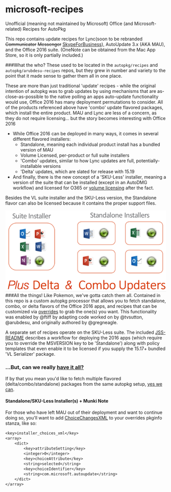 # microsoft-recipes
Unofficial (meaning not maintained by Microsoft) Office (and Microsoft-related) Recipes for AutoPkg

This repo contains update recipes for Lync(soon to be rebranded ~~Communicator~~ ~~Messenger~~ [SkypeForBusiness](https://support.office.com/en-us/article/Lync-is-now-Skype-for-Business-—-see-what-s-new-aba02d7e-c801-4a82-bccd-e7207240f612)), AutoUpdate 3.x (AKA MAU), and the Office 2016 suite. (OneNote can be obtained from the Mac App Store, so it is only partially included.)

###What the who?
These used to be located in the `autopkg/recipes` and `autopkg/arubdesu-recipes` repos, but they grew in number and variety to the point that it made sense to gather them all in one place.

These are more than just traditional 'update' recipes - while the original intention of autopkg was to grab updates by using mechanisms that are as-close-as-possible to the native polling an apps auto-update functionality would use, Office 2016 has many deployment permutations to consider. All of the products referenced above have 'combo' update flavored packages, which install the entire product. MAU and Lync are less of a concern, as they do not require licensing... but the story becomes interesting with Office 2016

- While Office 2016 can be deployed in many ways, it comes in several different flavored installers:
	- Standalone, meaning each individual product install has a bundled version of MAU
	- Volume Licensed, per-product or full suite installers
	- 'Combo' updates, similar to how Lync updates are full, potentially-installable versions
	- 'Delta' updates, which are slated for release with 15.19
- And finally, there is the new concept of a 'SKU-Less' installer, meaning a version of the suite that can be installed (except in an AutoDMG workflow) and licensed for O365 or [volume licensing](https://clburlison.com/demystify-office2016/#vl-serializer) after the fact.

Besides the VL suite installer and the SKU-Less version, the Standalone flavor can also be licensed because it contains the proper support files.


![Image](BreakdownGraphic.png)
###All the things!
Like Pokemon, we've gotta catch them all. Contained in this repo is a custom autopkg processor that allows you to fetch standalone, combo, or delta flavors of the Office 2016 apps, and recipes that can be customized via [overrides](https://github.com/autopkg/autopkg/wiki/FAQ#can-i-change-a-recipe-to-do-x-instead-of-y-do-i-use-overrides-for-that) to grab the one(s) you want. This functionality was enabled by @ftiff by adapting code worked on by @tvsutton, @arubdesu, and originally authored by @gregneagle. 

A separate set of recipes operate on the SKU-Less suite. The included [JSS-README](Office2016-IndividualApps/JSS-README.md) describes a workflow for deploying the 2016 apps (which require you to override the MSVERSION key to be 'Standalone') along with policy templates that even enable it to be licensed if you supply the 15.17+ bundled 'VL Serializer' package.

### ...But, can we really [have it all?](https://twitter.com/manwhohasitall/status/664351940692738048)
If by that you mean you'd like to fetch multiple flavored (delta/combo/standalone) packages from the same autopkg setup, [yes we can](https://github.com/autopkg/autopkg/wiki/FAQ#can-i-fetch-multiple-variations-of-the-same-product-eg-office-2016-delta-updatesfull-installers).

#### Standalone/SKU-Less Installer(s) + Munki Note
For those who have left MAU out of their deployment and want to continue doing so, you'll want to add [ChoiceChangesXML](https://github.com/munki/munki/wiki/ChoiceChangesXML) to your overrides pkginfo stanza, like so:
```
<key>installer_choices_xml</key>
<array>
	<dict>
		<key>attributeSetting</key>
		<integer>0</integer>
		<key>choiceAttribute</key>
		<string>selected</string>
		<key>choiceIdentifier</key>
		<string>com.microsoft.autoupdate</string>
	</dict>
</array>
```

